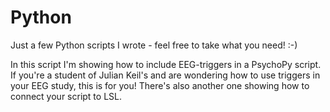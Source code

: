 # Python

Just a few Python scripts I wrote - feel free to take what you need! :-)

In this script I'm showing how to include EEG-triggers in a PsychoPy script. If you're a student of Julian Keil's and are wondering how to use triggers in your EEG study, this is for you! There's also another one showing how to connect your script to LSL. 
